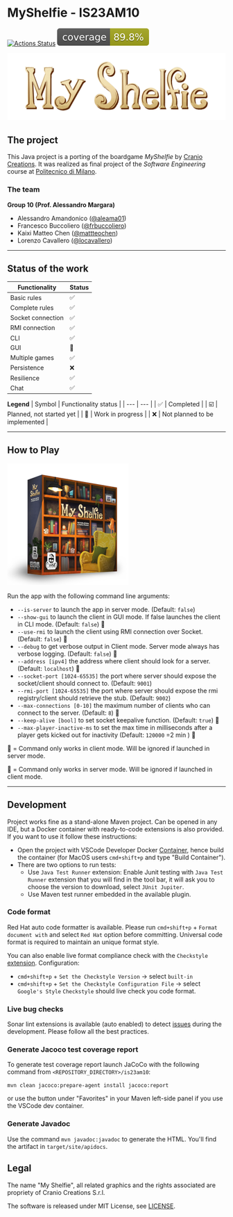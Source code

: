 # MyShelfie - IS23AM10
[![Actions Status](https://github.com/mattteochen/IS23-AM10/actions/workflows/CI.yml/badge.svg)](https://github.com/mattteochen/IS23-AM10/actions) ![Coverage](.github/badges/jacoco.svg)

![MyShelfie](.github/img/myshelfie_logo.png)

## The project
This Java project is a porting of the boardgame *MyShelfie* by [Cranio Creations](https://www.craniocreations.it/prodotto/my-shelfie). It was realized as final project of the *Software Engineering* course at [Politecnico di Milano](https://www.polimi.it). 

### The team
**Group 10 (Prof. Alessandro Margara)**
- Alessandro Amandonico ([@aleama01](https://github.com/aleama01))
- Francesco Buccoliero ([@frbuccoliero](https://github.com/frbuccoliero))
- Kaixi Matteo Chen ([@mattteochen](https://github.com/mattteochen))
- Lorenzo Cavallero ([@locavallero](https://github.com/locavallero))

---

## Status of the work
| Functionality | Status | 
| --- | --- |
| Basic rules | :white_check_mark: |
| Complete rules | :white_check_mark: |
| Socket connection | :white_check_mark: |
| RMI connection | :white_check_mark: |
| CLI | :white_check_mark: |
| GUI | :construction: |
| Multiple games | :white_check_mark: |
| Persistence | :x: |
| Resilience | :white_check_mark: |
| Chat | :white_check_mark: |

**Legend**
| Symbol | Functionality status |
| --- | --- |
| :white_check_mark: | Completed |
| :ballot_box_with_check: | Planned, not started yet | 
| :construction: | Work in progress |
| :x: | Not planned to be implemented |

---

## How to Play

![MyShelfie Box](.github/img/myshelfie_box.png)

Run the app with the following command line arguments:

- `--is-server` to launch the app in server mode. (Default: `false`)
- `--show-gui` to launch the client in GUI mode. If false launches the client in CLI mode. (Default: `false`) 🔶
- `--use-rmi` to launch the client using RMI connection over Socket. (Default: `false`) 🔶
- `--debug` to get verbose output in Client mode. Server mode always has verbose logging. (Default: `false`) 🔶
- `--address [ipv4]` the address where client should look for a server. (Default: `localhost`) 🔶
- `--socket-port [1024-65535]` the port where server should expose the socket/client should connect to. (Default: `9001`)
- `--rmi-port [1024-65535]` the port where server should expose the rmi registry/client should retrieve the stub. (Default: `9002`)
- `--max-connections [0-10]` the maximum number of clients who can connect to the server. (Default: `8`) 🔷
- `--keep-alive [bool]` to set socket keepalive function. (Default: `true`) 🔷
- `--max-player-inactive-ms` to set the max time in milliseconds after a player gets kicked out for inactivity (Default: `120000` =2 min ) 🔷

🔶 = Command only works in client mode. Will be ignored if launched in server mode.

🔷 = Command only works in server mode. Will be ignored if launched in client mode.

---

## Development
Project works fine as a stand-alone Maven project. Can be opened in any IDE, but a Docker container with ready-to-code extensions is also provided. If you want to use it follow these instructions:

- Open the project with VSCode Developer Docker [Container](https://code.visualstudio.com/docs/devcontainers/containers), hence build the container (for MacOS users `cmd+shift+p` and type "Build Container").
- There are two options to run tests:
  - Use `Java Test Runner` extension: Enable Junit testing with `Java Test Runner` extension that you will find in the tool bar, it will ask you to choose the version to download, select `JUnit Jupiter`.
  - Use Maven test runner embedded in the available plugin.

### Code format
Red Hat auto code formatter is available. Please run `cmd+shift+p` + `Format document with` and select `Red Hat` option before committing.
Universal code format is required to maintain an unique format style.

You can also enable live format compliance check with the `Checkstyle` [extension](https://marketplace.visualstudio.com/items?itemName=shengchen.vscode-checkstyle).
Configuration:
- `cmd+shift+p` + `Set the Checkstyle Version` -> select `built-in`
- `cmd+shift+p` + `Set the Checkstyle Configuration File` -> select `Google's Style`
`Checkstyle` should live check you code format.

### Live bug checks
Sonar lint extensions is available (auto enabled) to detect [issues](https://marketplace.visualstudio.com/items?itemName=SonarSource.sonarlint-vscode) during the development.
Please follow all the best practices.

### Generate Jacoco test coverage report
To generate test coverage report launch JaCoCo with the following command from `<REPOSITORY_DIRECTORY>/is23am10`:
```
mvn clean jacoco:prepare-agent install jacoco:report
```
or use the button under "Favorites" in your Maven left-side panel if you use the VSCode dev container.

### Generate Javadoc 

Use the command `mvn javadoc:javadoc` to generate the HTML. You'll find the artifact in `target/site/apidocs`.

## Legal

The name "My Shelfie", all related graphics and the rights associated are propriety of Cranio Creations S.r.l.

The software is released under MIT License, see [LICENSE](LICENSE). 